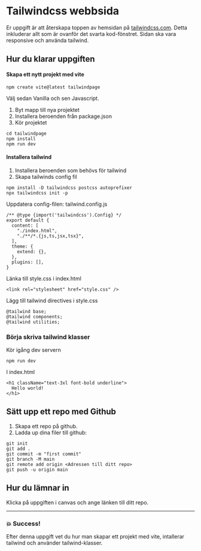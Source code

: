 # Tailwindcss webbsida

Er uppgift är att återskapa toppen av hemsidan på [tailwindcss.com](http://tailwindcss.com). Detta inkluderar allt som är ovanför det svarta kod-fönstret. Sidan ska vara responsive och använda tailwind.

## Hur du klarar uppgiften

#### Skapa ett nytt projekt med vite

```
npm create vite@latest tailwindpage
```

Välj sedan Vanilla och sen Javascript.

1. Byt mapp till nya projektet
2. Installera beroenden från package.json
3. Kör projektet

```
cd tailwindpage
npm install
npm run dev
```

#### Installera tailwind

1. Installera beroenden som behövs för tailwind
2. Skapa tailwinds config fil

```
npm install -D tailwindcss postcss autoprefixer
npx tailwindcss init -p
```

Uppdatera config-filen: tailwind.config.js

```
/** @type {import('tailwindcss').Config} */
export default {
  content: [
    "./index.html",
    "./**/*.{js,ts,jsx,tsx}",
  ],
  theme: {
    extend: {},
  },
  plugins: [],
}
```

Länka till style.css i index.html

```
<link rel="stylesheet" href="style.css" />
```

Lägg till tailwind directives i style.css

```
@tailwind base;
@tailwind components;
@tailwind utilities;
```

### Börja skriva tailwind klasser

Kör igång dev servern

```
npm run dev
```

I index.html

```
<h1 className="text-3xl font-bold underline">
  Hello world!
</h1>
```

## Sätt upp ett repo med Github

1. Skapa ett repo på github.
2. Ladda up dina filer till github:

```
git init
git add .
git commit -m "first commit"
git branch -M main
git remote add origin <Adressen till ditt repo>
git push -u origin main
```

## Hur du lämnar in

Klicka på uppgiften i canvas och ange länken till ditt repo.

---

### :boom: Success!

Efter denna uppgift vet du hur man skapar ett projekt med vite, intallerar tailwind och använder tailwind-klasser.
